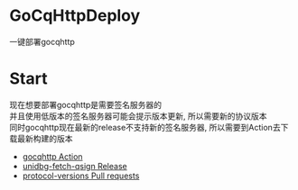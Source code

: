 # GoCqHttpDeploy
一键部署gocqhttp

# Start
现在想要部署gocqhttp是需要签名服务器的  
并且使用低版本的签名服务器可能会提示版本更新, 所以需要新的协议版本  
同时gocqhttp现在最新的release不支持新的签名服务器, 所以需要到Action去下载最新构建的版本

- [gocqhttp Action](https://github.com/Mrs4s/go-cqhttp/actions)
- [unidbg-fetch-qsign Release](https://github.com/fuqiuluo/unidbg-fetch-qsign/releases)
- [protocol-versions Pull requests](https://github.com/RomiChan/protocol-versions/pulls)

